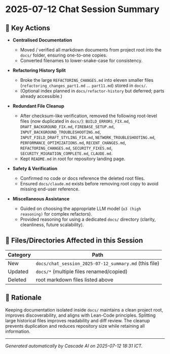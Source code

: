 # 2025-07-12 Chat Session Summary

## 📝 Key Actions

- **Centralised Documentation**
  - Moved / verified all markdown documents from project root into the `docs/` folder, ensuring one-to-one copies.
  - Converted filenames to lower-snake-case for consistency.

- **Refactoring History Split**
  - Broke the large `REFACTORING_CHANGES.md` into eleven smaller files (`refactoring_changes_part1.md` … `part11.md`) stored in `docs/`.
  - (Optional index planned in `docs/refactor-history` but deferred; parts already accessible.)

- **Redundant File Cleanup**
  - After checksum-like verification, removed the following root-level files (now duplicated in `docs/`):
    `BUILD_ERRORS_FIX.md`, `DRAFT_BACKGROUND_FIX.md`, `FIREBASE_SETUP.md`,
    `INPUT_BACKGROUND_TROUBLESHOOTING.md`, `INPUT_FIELD_DRAFT_STYLING_FIX.md`,
    `NETWORK_TROUBLESHOOTING.md`, `PERFORMANCE_OPTIMIZATIONS.md`,
    `RECENT_CHANGES.md`, `REFACTORING_CHANGES.md`, `SECURITY_FIXES.md`,
    `SECURITY_MIGRATION_COMPLETE.md`, `CLAUDE.md`.
  - Kept `README.md` in root for repository landing page.

- **Safety & Verification**
  - Confirmed no code or docs reference the deleted root files.
  - Ensured `docs/claude.md` exists before removing root copy to avoid missing end-user reference.

- **Miscellaneous Assistance**
  - Guided on choosing the appropriate LLM model (`o3 (high reasoning)` for complex refactors).
  - Provided reasoning for using a dedicated `docs/` directory (clarity, cleanliness, future scalability).

## 📂 Files/Directories Affected in this Session

| Category | Path |
|----------|------|
| New      | `docs/chat_session_2025-07-12_summary.md` (this file) |
| Updated  | `docs/*` (multiple files renamed/copied) |
| Deleted  | root markdown files listed above |

## 🎯 Rationale

Keeping documentation isolated inside `docs/` maintains a clean project root, improves discoverability, and aligns with Lean-Code principles. Splitting large historical files improves readability and diff review. The cleanup prevents duplication and reduces repository size while retaining all information.

---
*Generated automatically by Cascade AI on 2025-07-12 18:31 ICT.*

